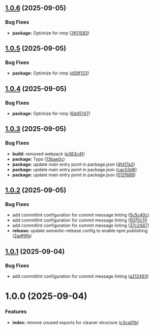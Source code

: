 ## [1.0.6](https://github.com/martijn-on-fhir/fhir-models/compare/v1.0.5...v1.0.6) (2025-09-05)


### Bug Fixes

* **package:** Optimize for nmp ([3f01583](https://github.com/martijn-on-fhir/fhir-models/commit/3f01583d0de225f9368a0c3b508ddd41292e4f0e))

## [1.0.5](https://github.com/martijn-on-fhir/fhir-models/compare/v1.0.4...v1.0.5) (2025-09-05)


### Bug Fixes

* **package:** Optimize for nmp ([d58f123](https://github.com/martijn-on-fhir/fhir-models/commit/d58f123542680d4ec7f09fbf6b2d1edfb1041493))

## [1.0.4](https://github.com/martijn-on-fhir/fhir-models/compare/v1.0.3...v1.0.4) (2025-09-05)


### Bug Fixes

* **package:** Optimize for nmp ([6d45147](https://github.com/martijn-on-fhir/fhir-models/commit/6d451474eae2fe08362c23d4a72350b191220bc9))

## [1.0.3](https://github.com/martijn-on-fhir/fhir-models/compare/v1.0.2...v1.0.3) (2025-09-05)


### Bug Fixes

* **build:** removed webpack ([e383c4f](https://github.com/martijn-on-fhir/fhir-models/commit/e383c4f92d4c264f16e1d43297469ac0a88d08da))
* **package:** Typo ([13bae0c](https://github.com/martijn-on-fhir/fhir-models/commit/13bae0c123144190998579e31ee4a08b378e3374))
* **package:** update main entry point in package.json ([4fd17a2](https://github.com/martijn-on-fhir/fhir-models/commit/4fd17a269df6b9ada96c27a31df138da1f38bfa9))
* **package:** update main entry point in package.json ([cac53d6](https://github.com/martijn-on-fhir/fhir-models/commit/cac53d69d2fcb64af88c304ccc5b267737017232))
* **package:** update main entry point in package.json ([012f886](https://github.com/martijn-on-fhir/fhir-models/commit/012f886597d22593f363abf426837ad01277ea37))

## [1.0.2](https://github.com/martijn-on-fhir/fhir-models/compare/v1.0.1...v1.0.2) (2025-09-05)


### Bug Fixes

* add commitlint configuration for commit message linting ([5c5c40c](https://github.com/martijn-on-fhir/fhir-models/commit/5c5c40c60a24e2bea71c4c82ba3ba10aac996a61))
* add commitlint configuration for commit message linting ([5070c11](https://github.com/martijn-on-fhir/fhir-models/commit/5070c11d4769074e29950a733c023ecca15dc38e))
* add commitlint configuration for commit message linting ([37c2487](https://github.com/martijn-on-fhir/fhir-models/commit/37c2487103f9e3b67ddb8a3c83323f55604fe3d9))
* **release:** update semantic-release config to enable npm publishing ([2adf9fb](https://github.com/martijn-on-fhir/fhir-models/commit/2adf9fbe5bae5c28217dff06b437483a008f2149))

## [1.0.1](https://github.com/martijn-on-fhir/fhir-models/compare/v1.0.0...v1.0.1) (2025-09-04)


### Bug Fixes

* add commitlint configuration for commit message linting ([a212493](https://github.com/martijn-on-fhir/fhir-models/commit/a212493803be3473ae995470b7af34fa9b97b933))

# 1.0.0 (2025-09-04)


### Features

* **index:** remove unused exports for cleaner structure ([c3ca01b](https://github.com/martijn-on-fhir/fhir-models/commit/c3ca01bcbe8d56c81df3940a2e715280b2d763bb))

